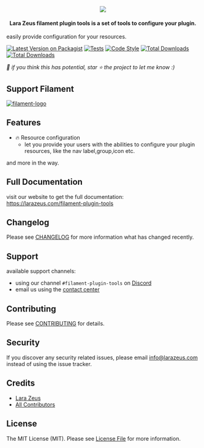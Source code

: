 <p align="center">
<a href="https://larazeus.com"><img src="https://larazeus.com/images/zeus.webp" /></a>
</p>

<h4 align="center">Lara Zeus filament plugin tools is a set of tools to configure your plugin.</h4>
easily provide configuration for your resources.

<p align="center">

[![Latest Version on Packagist](https://img.shields.io/packagist/v/lara-zeus/filament-plugin-tools.svg?style=flat-square)](https://packagist.org/packages/lara-zeus/filament-plugin-tools)
[![Tests](https://img.shields.io/github/actions/workflow/status/lara-zeus/filament-plugin-tools/run-tests.yml?label=tests&style=flat-square&branch=main)](https://github.com/lara-zeus/filament-plugin-tools/actions?query=workflow%3Arun-tests+branch%3Amain)
[![Code Style](https://img.shields.io/github/actions/workflow/status/lara-zeus/filament-plugin-tools/fix-php-code-style-issues.yml?label=code-style&flat-square)](https://github.com/lara-zeus/filament-plugin-tools/actions?query=workflow%3Afix-php-code-style-issues+branch%3Amain)
[![Total Downloads](https://img.shields.io/packagist/dt/lara-zeus/filament-plugin-tools.svg?style=flat-square)](https://packagist.org/packages/lara-zeus/filament-plugin-tools)
[![Total Downloads](https://img.shields.io/github/stars/lara-zeus/filament-plugin-tools?style=flat-square)](https://github.com/lara-zeus/filament-plugin-tools)

</p>

_💖 if you think this has potential, star ⭐️ the project to let me know :)_

## Support Filament

<a href="https://github.com/sponsors/danharrin">
<img alt="filament-logo" src="https://larazeus.com/images/filament-sponsor-banner.webp">
</a>

## Features
- 🔥 Resource configuration
  - let you provide your users with the abilities to configure your plugin resources, like the nav label,group,icon etc.

and more in the way.

## Full Documentation

visit our website to get the full documentation: https://larazeus.com/filament-plugin-tools

## Changelog

Please see [CHANGELOG](CHANGELOG.md) for more information what has changed recently.

## Support

available support channels:
* using our channel `#filament-plugin-tools` on [Discord](#)
* email us using the [contact center](https://larazeus.com/contact-us)

## Contributing

Please see [CONTRIBUTING](CONTRIBUTING.md) for details.

## Security

If you discover any security related issues, please email info@larazeus.com instead of using the issue tracker.

## Credits

-   [Lara Zeus](https://github.com/atmonshi)
-   [All Contributors](../../contributors)

## License

The MIT License (MIT). Please see [License File](LICENSE.md) for more information.
